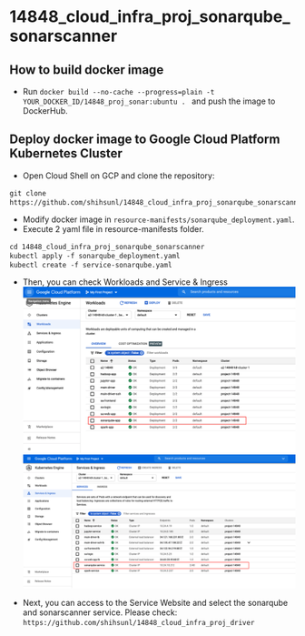 # 14848_cloud_infra_proj_sonarqube_sonarscanner

## How to build docker image
- Run `docker build --no-cache --progress=plain -t YOUR_DOCKER_ID/14848_proj_sonar:ubuntu . ` and push the image to DockerHub.

## Deploy docker image to Google Cloud Platform Kubernetes Cluster
- Open Cloud Shell on GCP and clone the repository:
```
git clone https://github.com/shihsunl/14848_cloud_infra_proj_sonarqube_sonarscanner.git
```
- Modify docker image in `resource-manifests/sonarqube_deployment.yaml`.
- Execute 2 yaml file in resource-manifests folder.
```
cd 14848_cloud_infra_proj_sonarqube_sonarscanner
kubectl apply -f sonarqube_deployment.yaml 
kubectl create -f service-sonarqube.yaml
```
- Then, you can check Workloads and Service & Ingress
![workloads](screenshot/workloads.png)
![service](screenshot/service.png)

- Next, you can access to the Service Website and select the sonarqube and sonarscanner service. Please check: `https://github.com/shihsunl/14848_cloud_infra_proj_driver`
